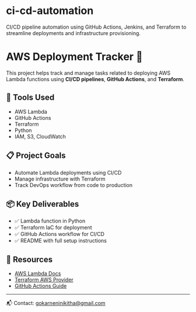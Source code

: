# ci-cd-automation
CI/CD pipeline automation using GitHub Actions, Jenkins, and Terraform to streamline deployments and infrastructure provisioning.
<!-- Trigger test -->
# AWS Deployment Tracker 🚀

This project helps track and manage tasks related to deploying AWS Lambda functions using **CI/CD pipelines**, **GitHub Actions**, and **Terraform**.

## 🧰 Tools Used
- AWS Lambda
- GitHub Actions
- Terraform
- Python
- IAM, S3, CloudWatch

## 📋 Project Goals
- Automate Lambda deployments using CI/CD
- Manage infrastructure with Terraform
- Track DevOps workflow from code to production

## 📦 Key Deliverables
- ✅ Lambda function in Python
- ✅ Terraform IaC for deployment
- ✅ GitHub Actions workflow for CI/CD
- ✅ README with full setup instructions

## 🔗 Resources
- [AWS Lambda Docs](https://docs.aws.amazon.com/lambda/)
- [Terraform AWS Provider](https://registry.terraform.io/providers/hashicorp/aws/latest/docs)
- [GitHub Actions Guide](https://docs.github.com/en/actions)

---

📬 Contact: [gokarneninikitha@gmail.com](mailto:gokarneninikitha@gmail.com)
